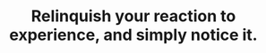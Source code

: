 ---
title: Relinquish your reaction to experience, and simply notice it.
tags: experience mindfulness acceptance waking-up
---